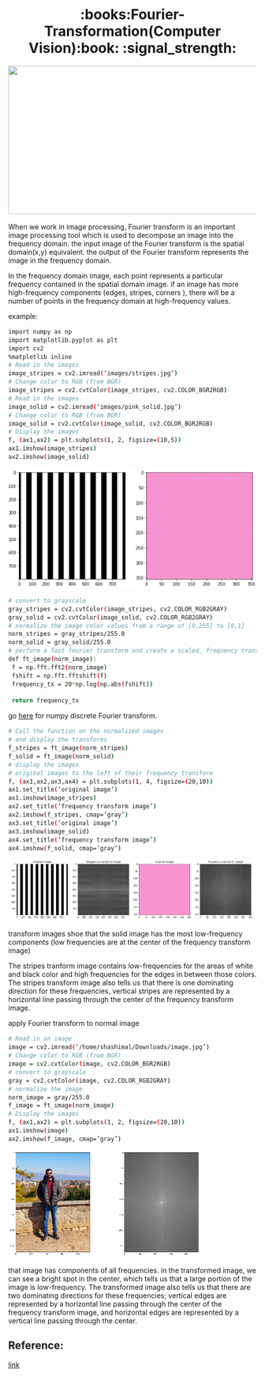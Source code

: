 

<h1 color:Blue align="center">:books:Fourier-Transformation(Computer Vision):book: :signal_strength: </h1>
<div id="header" align="center">
  <img src="https://miro.medium.com/v2/resize:fit:720/0*T3dWjqjqLM6Qj8BB.gif" height="300" width="700"/>
</div>

When we work in image processing, Fourier transform is an important image processing tool which is used to decompose an image into the frequency domain. the input image of the Fourier transform is the spatial domain(x,y) equivalent. the output of the Fourier transform represents the image in the frequency domain.

In the frequency domain image, each point represents a particular frequency contained in the spatial domain image. if an image has more high-frequency components (edges, stripes, corners ), there will be a number of points in the frequency domain at high-frequency values.

example:

```bash
import numpy as np
import matplotlib.pyplot as plt
import cv2
%matplotlib inline
# Read in the images
image_stripes = cv2.imread(‘images/stripes.jpg’)
# Change color to RGB (from BGR)
image_stripes = cv2.cvtColor(image_stripes, cv2.COLOR_BGR2RGB)
# Read in the images
image_solid = cv2.imread(‘images/pink_solid.jpg’)
# Change color to RGB (from BGR)
image_solid = cv2.cvtColor(image_solid, cv2.COLOR_BGR2RGB)
# Display the images
f, (ax1,ax2) = plt.subplots(1, 2, figsize=(10,5))
ax1.imshow(image_stripes)
ax2.imshow(image_solid)
```


![stripes](images/stripes_imag.png)
```bash
# convert to grayscale
gray_stripes = cv2.cvtColor(image_stripes, cv2.COLOR_RGB2GRAY)
gray_solid = cv2.cvtColor(image_solid, cv2.COLOR_RGB2GRAY)
# normalize the image color values from a range of [0,255] to [0,1] 
norm_stripes = gray_stripes/255.0
norm_solid = gray_solid/255.0
# perform a fast fourier transform and create a scaled, frequency transform image
def ft_image(norm_image):
 f = np.fft.fft2(norm_image) 
 fshift = np.fft.fftshift(f)
 frequency_tx = 20*np.log(np.abs(fshift))
 
 return frequency_tx
 ```
go [here](https://numpy.org/doc/stable/reference/routines.fft.html) for numpy discrete Fourier transform.

```bash
# Call the function on the normalized images
# and display the transforms
f_stripes = ft_image(norm_stripes)
f_solid = ft_image(norm_solid)
# display the images
# original images to the left of their frequency transform
f, (ax1,ax2,ax3,ax4) = plt.subplots(1, 4, figsize=(20,10))
ax1.set_title(‘original image’)
ax1.imshow(image_stripes)
ax2.set_title(‘frequency transform image’)
ax2.imshow(f_stripes, cmap=’gray’)
ax3.set_title(‘original image’)
ax3.imshow(image_solid)
ax4.set_title(‘frequency transform image’)
ax4.imshow(f_solid, cmap=’gray’)
```
![stripes](images/stripe_2.png)


transform images shoe that the solid image has the most low-frequency components (low frequencies are at the center of the frequency transform image)

The stripes tranform image contains low-frequencies for the areas of white and black color and high frequencies for the edges in between those colors. The stripes transform image also tells us that there is one dominating direction for these frequencies, vertical stripes are represented by a horizontal line passing through the center of the frequency transform image.

apply Fourier transform to normal image
```bash
# Read in an image
image = cv2.imread(‘/home/shashimal/Downloads/image.jpg’)
# Change color to RGB (from BGR)
image = cv2.cvtColor(image, cv2.COLOR_BGR2RGB)
# convert to grayscale
gray = cv2.cvtColor(image, cv2.COLOR_RGB2GRAY)
# normalize the image
norm_image = gray/255.0
f_image = ft_image(norm_image)
# Display the images
f, (ax1,ax2) = plt.subplots(1, 2, figsize=(20,10))
ax1.imshow(image)
ax2.imshow(f_image, cmap=’gray’)
```
![stripes](images/sample.png)

that image has components of all frequencies. in the transformed image, we can see a bright spot in the center, which tells us that a large portion of the image is low-frequency. The transformed image also tells us that there are two dominating directions for these frequencies; vertical edges are represented by a horizontal line passing through the center of the frequency transform image, and horizontal edges are represented by a vertical line passing through the center.

##  Reference:
[link](https://medium.com/@shashimalsenarath.17/fourier-transform-computer-vision-283b997ad289#:~:text=When%20we%20work%20in%20image,(x%2Cy)%20equivalent.)
